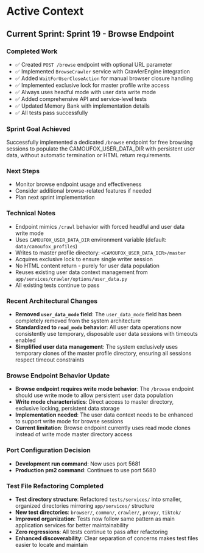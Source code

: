 # Active Context

## Current Sprint: Sprint 19 - Browse Endpoint

### Completed Work
- ✅ Created `POST /browse` endpoint with optional URL parameter
- ✅ Implemented `BrowseCrawler` service with CrawlerEngine integration
- ✅ Added `WaitForUserCloseAction` for manual browser closure handling
- ✅ Implemented exclusive lock for master profile write access
- ✅ Always uses headful mode with user data write mode
- ✅ Added comprehensive API and service-level tests
- ✅ Updated Memory Bank with implementation details
- ✅ All tests pass successfully

### Sprint Goal Achieved
Successfully implemented a dedicated `/browse` endpoint for free browsing sessions to populate the CAMOUFOX_USER_DATA_DIR with persistent user data, without automatic termination or HTML return requirements.

### Next Steps
- Monitor browse endpoint usage and effectiveness
- Consider additional browse-related features if needed
- Plan next sprint implementation

### Technical Notes
- Endpoint mimics `/crawl` behavior with forced headful and user data write mode
- Uses `CAMOUFOX_USER_DATA_DIR` environment variable (default: `data/camoufox_profiles`)
- Writes to master profile directory: `<CAMOUFOX_USER_DATA_DIR>/master`
- Acquires exclusive lock to ensure single writer session
- No HTML content return - purely for user data population
- Reuses existing user data context management from `app/services/crawler/options/user_data.py`
- All existing tests continue to pass

### Recent Architectural Changes
- **Removed `user_data_mode` field**: The `user_data_mode` field has been completely removed from the system architecture
- **Standardized to `read_mode` behavior**: All user data operations now consistently use temporary, disposable user data sessions with timeouts enabled
- **Simplified user data management**: The system exclusively uses temporary clones of the master profile directory, ensuring all sessions respect timeout constraints

### Browse Endpoint Behavior Update
- **Browse endpoint requires write mode behavior**: The `/browse` endpoint should use write mode to allow persistent user data population
- **Write mode characteristics**: Direct access to master directory, exclusive locking, persistent data storage
- **Implementation needed**: The user data context needs to be enhanced to support write mode for browse sessions
- **Current limitation**: Browse endpoint currently uses read mode clones instead of write mode master directory access

### Port Configuration Decision
- **Development run command**: Now uses port 5681
- **Production pm2 command**: Continues to use port 5680

### Test File Refactoring Completed
- **Test directory structure**: Refactored `tests/services/` into smaller, organized directories mirroring `app/services/` structure
- **New test directories**: `browser/`, `common/`, `crawler/`, `proxy/`, `tiktok/`
- **Improved organization**: Tests now follow same pattern as main application services for better maintainability
- **Zero regressions**: All tests continue to pass after refactoring
- **Enhanced discoverability**: Clear separation of concerns makes test files easier to locate and maintain